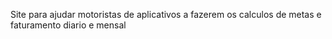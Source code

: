 Site para ajudar motoristas de aplicativos a fazerem os calculos de metas e faturamento diario e mensal
